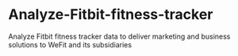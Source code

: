 # Analyze-Fitbit-fitness-tracker
Analyze Fitbit fitness tracker data to deliver marketing and business solutions to WeFit and its subsidiaries
